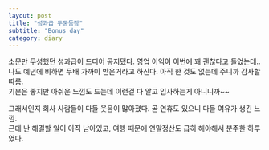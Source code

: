 ```yaml
---
layout: post
title: "성과급 두둥등장"
subtitle: "Bonus day"
category: diary
---
```


소문만 무성했던 성과급이 드디어 공지됐다. 영업 이익이 이번에 꽤 괜찮다고 들었는데..<br>
나도 예년에 비하면 두배 가까이 받은거라고 하신다. 아직 한 것도 없는데 주니까 감사할 따름.<br>
기분은 좋지만 아쉬운 느낌도 드는데 이런걸 다 알고 입사하는게 아니니까~~<br>

그래서인지 회사 사람들이 다들 웃음이 많아졌다. 곧 연휴도 있으니 다들 여유가 생긴 느낌.<br>
근데 난 해결할 일이 아직 남아있고, 여행 때문에 연말정산도 급히 해야해서 분주한 하루였다.
